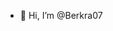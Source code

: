- 👋 Hi, I’m @Berkra07


<!---
Berkra07/Berkra07 is a ✨ special ✨ repository because its `README.md` (this file) appears on your GitHub profile.
You can click the Preview link to take a look at your changes.
--->
